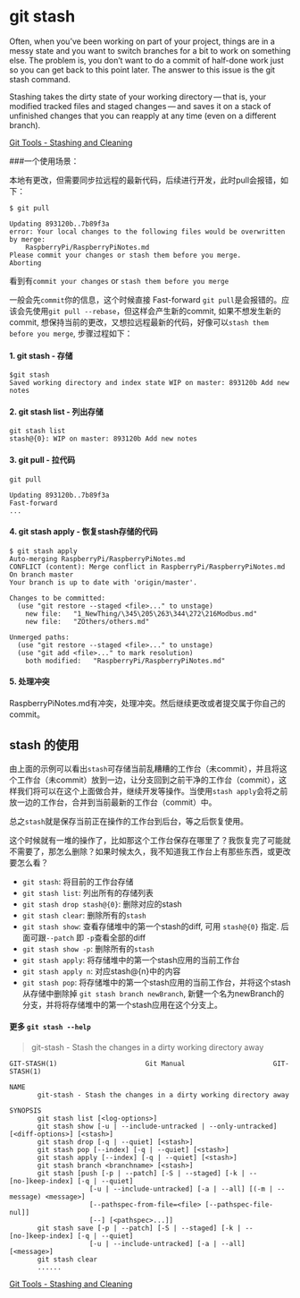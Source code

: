 # git stash

Often, when you’ve been working on part of your project, things are in a messy state and you want to switch branches for a bit to work on something else. The problem is, you don’t want to do a commit of half-done work just so you can get back to this point later. The answer to this issue is the git stash command.

Stashing takes the dirty state of your working directory — that is, your modified tracked files and staged changes — and saves it on a stack of unfinished changes that you can reapply at any time (even on a different branch).

[Git Tools - Stashing and Cleaning](https://git-scm.com/book/en/v2/Git-Tools-Stashing-and-Cleaning)

###一个使用场景：

本地有更改，但需要同步拉远程的最新代码，后续进行开发，此时pull会报错，如下：

```
$ git pull

Updating 893120b..7b89f3a
error: Your local changes to the following files would be overwritten by merge:
	RaspberryPi/RaspberryPiNotes.md
Please commit your changes or stash them before you merge.
Aborting
```

看到有`commit your changes` or `stash them before you merge`

一般会先`commit`你的信息，这个时候直接 Fast-forward `git pull`是会报错的。应该会先使用`git pull --rebase`，但这样会产生新的commit, 如果不想发生新的commit, 想保持当前的更改，又想拉远程最新的代码，好像可以`stash them before you merge`, 步骤过程如下：


#### 1. git stash - 存储

```
$git stash
Saved working directory and index state WIP on master: 893120b Add new notes
```

#### 2. git stash list - 列出存储

```
git stash list
stash@{0}: WIP on master: 893120b Add new notes
```

#### 3. git pull - 拉代码

```
git pull

Updating 893120b..7b89f3a
Fast-forward
...
```

#### 4. git stash apply - 恢复stash存储的代码

```
$ git stash apply
Auto-merging RaspberryPi/RaspberryPiNotes.md
CONFLICT (content): Merge conflict in RaspberryPi/RaspberryPiNotes.md
On branch master
Your branch is up to date with 'origin/master'.

Changes to be committed:
  (use "git restore --staged <file>..." to unstage)
	new file:   "1_NewThing/\345\205\263\344\272\216Modbus.md"
	new file:   "ZOthers/others.md"

Unmerged paths:
  (use "git restore --staged <file>..." to unstage)
  (use "git add <file>..." to mark resolution)
	both modified:   "RaspberryPi/RaspberryPiNotes.md"
```

#### 5. 处理冲突

RaspberryPiNotes.md有冲突，处理冲突。然后继续更改或者提交属于你自己的commit。

## stash 的使用

由上面的示例可以看出`stash`可存储当前乱糟糟的工作台（未commit），并且将这个工作台（未commit）放到一边，让分支回到之前干净的工作台（commit），这样我们将可以在这个上面做合并，继续开发等操作。当使用`stash apply`会将之前放一边的工作台，合并到当前最新的工作台（commit）中。

总之`stash`就是保存当前正在操作的工作台到后台，等之后恢复使用。

这个时候就有一堆的操作了，比如那这个工作台保存在哪里了？我恢复完了可能就不需要了，那怎么删除？如果时候太久，我不知道我工作台上有那些东西，或更改要怎么看？


- `git stash`: 将目前的工作台存储
- `git stash list`:	列出所有的存储列表
- `git stash drop stash@{0}`: 删除对应的stash
- `git stash clear`:	删除所有的`stash`
- `git stash show`:	查看存储堆中的第一个stash的diff, 可用 `stash@{0}` 指定. 后面可跟`--patch` 即 `-p`查看全部的diff
- `git stash show -p`:	删除所有的`stash`
- `git stash apply`:	将存储堆中的第一个stash应用的当前工作台
- `git stash apply n`: 对应stash@{n}中的内容
- `git stash pop`: 将存储堆中的第一个stash应用的当前工作台，并将这个stash从存储中删除掉
`git stash branch newBranch`, 新健一个名为newBranch的分支，并将将存储堆中的第一个stash应用在这个分支上。

#### 更多 `git stash --help`

> git-stash - Stash the changes in a dirty working directory away

```
GIT-STASH(1)                      Git Manual                      GIT-STASH(1)

NAME
       git-stash - Stash the changes in a dirty working directory away

SYNOPSIS
       git stash list [<log-options>]
       git stash show [-u | --include-untracked | --only-untracked] [<diff-options>] [<stash>]
       git stash drop [-q | --quiet] [<stash>]
       git stash pop [--index] [-q | --quiet] [<stash>]
       git stash apply [--index] [-q | --quiet] [<stash>]
       git stash branch <branchname> [<stash>]
       git stash [push [-p | --patch] [-S | --staged] [-k | --[no-]keep-index] [-q | --quiet]
                    [-u | --include-untracked] [-a | --all] [(-m | --message) <message>]
                    [--pathspec-from-file=<file> [--pathspec-file-nul]]
                    [--] [<pathspec>...]]
       git stash save [-p | --patch] [-S | --staged] [-k | --[no-]keep-index] [-q | --quiet]
                    [-u | --include-untracked] [-a | --all] [<message>]
       git stash clear
       ......
```

[Git Tools - Stashing and Cleaning](https://git-scm.com/book/en/v2/Git-Tools-Stashing-and-Cleaning)